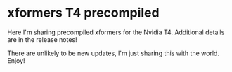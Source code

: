 # xformers T4 precompiled

Here I'm sharing precompiled xformers for the Nvidia T4. Additional details are in the release notes!

There are unlikely to be new updates, I'm just sharing this with the world. Enjoy!
